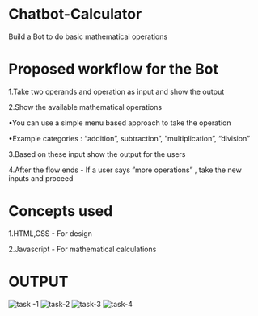 # Chatbot-Calculator
Build a Bot to do basic mathematical operations

# Proposed workflow for the Bot

1.Take two operands and operation as input and show the output

2.Show the available mathematical operations

  •You can use a simple menu based approach to take the operation
  
  •Example categories : “addition”, subtraction”, ”multiplication”, “division”
  
3.Based on these input show the output for the users

4.After the flow ends - If a user says ”more operations” , take the new inputs and proceed

# Concepts used 

1.HTML,CSS - For design

2.Javascript - For mathematical calculations

# OUTPUT


![task -1](https://user-images.githubusercontent.com/83076256/221864235-6ca1b360-6b1b-4327-8f19-c8a0f5e0afd8.JPG)
![task-2](https://user-images.githubusercontent.com/83076256/221864321-be3080d7-e30f-4007-93ee-9e92783bc9c5.JPG)
![task-3](https://user-images.githubusercontent.com/83076256/221864346-bb859ff7-cb60-47c7-81c4-b57a90b6a35f.JPG)
![task-4](https://user-images.githubusercontent.com/83076256/221864356-abc8e027-cf81-45e8-a5ca-de05bcc47285.JPG)
